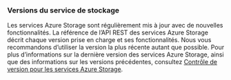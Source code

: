 ### <a name="storage-service-versions"></a>Versions du service de stockage
Les services Azure Storage sont régulièrement mis à jour avec de nouvelles fonctionnalités. La référence de l’API REST des services Azure Storage décrit chaque version prise en charge et ses fonctionnalités. Nous vous recommandons d’utiliser la version la plus récente autant que possible. Pour plus d’informations sur la dernière version des services Azure Storage, ainsi que des informations sur les versions précédentes, consultez [Contrôle de version pour les services Azure Storage](https://msdn.microsoft.com/library/azure/dd894041.aspx).  



<!--HONumber=Nov16_HO2-->


